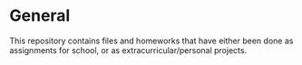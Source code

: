 # General
This repository contains files and homeworks that have either been done as assignments for school, or as extracurricular/personal projects.
